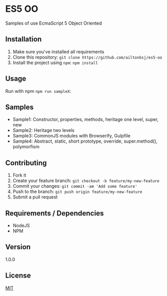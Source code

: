 # ES5 OO

Samples of use EcmaScript 5 Object Oriented

## Installation

1. Make sure you've installed all requirements
2. Clone this repository:
  `git clone https://github.com/ailtonbsj/es5-oo`
3. Install the project using `npm`:
  `npm install`

## Usage

Run with npm `npm run sampleX`:

## Samples

* Sample1: Constructor, properties, methods, heritage one level, super, new
* Sample2: Heritage two levels
* Sample3: CommonJS modules with Browserify, Gulpfile
* Sample4: Abstract, static, short prototype, override, super.method(), polymorfism

## Contributing

1. Fork it
2. Create your feature branch: `git checkout -b feature/my-new-feature`
3. Commit your changes: `git commit -am 'Add some feature'`
4. Push to the branch: `git push origin feature/my-new-feature`
5. Submit a pull request

## Requirements / Dependencies

* NodeJS
* NPM

## Version

1.0.0

## License

[MIT](LICENSE)